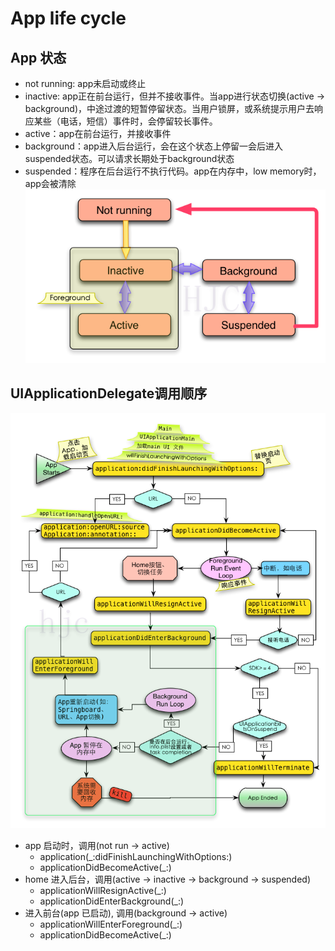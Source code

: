 #  App life cycle
## App 状态
* not running: app未启动或终止
* inactive: app正在前台运行，但并不接收事件。当app进行状态切换(active -> background)，中途过渡的短暂停留状态。当用户锁屏，或系统提示用户去响应某些（电话，短信）事件时，会停留较长事件。
* active：app在前台运行，并接收事件
* background：app进入后台运行，会在这个状态上停留一会后进入suspended状态。可以请求长期处于background状态
* suspended：程序在后台运行不执行代码。app在内存中，low memory时，app会被清除
 ![状态切换](https://github.com/coolboy-ccp/LifeCycle/blob/master/LifeCycle/App/051500183431183.png)
## UIApplicationDelegate调用顺序
![流程图](https://github.com/coolboy-ccp/LifeCycle/blob/master/LifeCycle/App/051616217184619.png)

* app 启动时，调用(not run -> active)
   * application(_:didFinishLaunchingWithOptions:)
   * applicationDidBecomeActive(_:)
* home 进入后台，调用(active -> inactive -> background -> suspended)
   * applicationWillResignActive(_:)
   * applicationDidEnterBackground(_:)
* 进入前台(app 已启动), 调用(background -> active)
   * applicationWillEnterForeground(_:)
   * applicationDidBecomeActive(_:)

